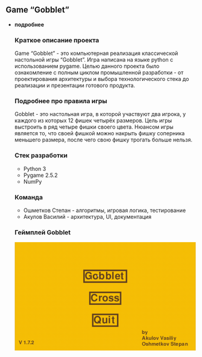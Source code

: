 ## Game “Gobblet”

- **подробнее**
    
    ### Краткое описание проекта
    
    Game  “Gobblet” - это компьютерная реализация классической настольной игры “Gobblet”. Игра написана на языке python с использованием pygame. Целью данного проекта было ознакомление с полным циклом промышленной разработки - от проектирования архитектуры и выбора технологического стека до реализации и презентации готового продукта.
    
    ### Подробнее про правила игры
    
    Gobblet - это настольная игра, в которой участвуют два игрока, у каждого из которых 12 фишек четырёх размеров. Цель игры выстроить в ряд четыре фишки своего цвета. Нюансом игры является то, что своей фишкой можно накрыть фишку соперника меньшего размера, после чего свою фишку трогать больше нельзя.
    
    ### Стек разработки
    
    - Python 3
    - Pygame 2.5.2
    - NumPy
    
    ### Команда
    
    - Ошметков Степан - алгоритмы, игровая логика, тестирование
    - Акулов Василий - архитектура, UI, документация
    
    ### **Геймплей Gobblet**
    
    ![Геймплей игры Gobblet](https://github.com/Stepazavr/Game_Gobblet/blob/main/Gameplay.gif?raw=true)
